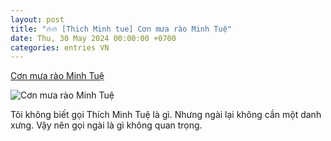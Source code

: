 ```yaml
---
layout: post
title: "🔥🔥 [Thich Minh tue] Cơn mưa rào Minh Tuệ"
date: Thu, 30 May 2024 00:00:00 +0700
categories: entries VN
---
```

[Cơn mưa rào Minh Tuệ](https://www.nguoi-viet.com/binh-luan/con-mua-rao-minh-tue/)

![Cơn mưa rào Minh Tuệ](https://www.nguoi-viet.com/wp-content/uploads/2024/05/VN-Thich-Minh-Tue-mua.jpg)

Tôi không biết gọi Thích Minh Tuệ là gì. Nhưng ngài lại không cần một danh xưng. Vậy nên gọi ngài là gì không quan trọng.

